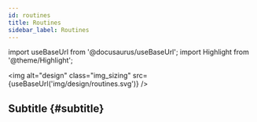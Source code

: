 ```yaml
---
id: routines
title: Routines
sidebar_label: Routines
---
```

import useBaseUrl from '@docusaurus/useBaseUrl'; 
import Highlight from '@theme/Highlight';

<img alt="design" class="img_sizing" src={useBaseUrl('img/design/routines.svg')} />

## Subtitle {#subtitle}
